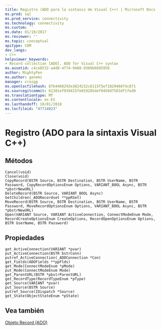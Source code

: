```yaml
---
title: Registro (ADO para la sintaxis de Visual C++) | Microsoft Docs
ms.prod: sql
ms.prod_service: connectivity
ms.technology: connectivity
ms.custom: ''
ms.date: 01/19/2017
ms.reviewer: ''
ms.topic: conceptual
apitype: COM
dev_langs:
- C++
helpviewer_keywords:
- Record collection [ADO], ADO for Visual C++ syntax
ms.assetid: c4ce8532-a4d8-4f74-9488-9389b6695958
author: MightyPen
ms.author: genemi
manager: craigg
ms.openlocfilehash: 87b4460293e3824232c6115f5ef1829466f4c871
ms.sourcegitcommit: 61381ef939415fe019285def9450d7583df1fed0
ms.translationtype: MT
ms.contentlocale: es-ES
ms.lasthandoff: 10/01/2018
ms.locfileid: "47714023"
---
```

# <a name="record-ado-for-visual-c-syntax"></a>Registro (ADO para la sintaxis Visual C++)
## <a name="methods"></a>Métodos  
  
```  
Cancel(void)  
Close(void)  
CopyRecord(BSTR Source, BSTR Destination, BSTR UserName, BSTR Password, CopyRecordOptionsEnum Options, VARIANT_BOOL Async, BSTR *pbstrNewURL)  
DeleteRecord(BSTR Source, VARIANT_BOOL Async)  
GetChildren(_ADORecordset **ppRSet)  
MoveRecord(BSTR Source, BSTR Destination, BSTR UserName, BSTR Password, MoveRecordOptionsEnum Options, VARIANT_BOOL Async, BSTR *pbstrNewURL)  
Open(VARIANT Source, VARIANT ActiveConnection, ConnectModeEnum Mode, RecordCreateOptionsEnum CreateOptions, RecordOpenOptionsEnum Options, BSTR UserName, BSTR Password)  
```  
  
## <a name="properties"></a>Propiedades  
  
```  
get_ActiveConnection(VARIANT *pvar)  
put_ActiveConnection(BSTR bstrConn)  
putref_ActiveConnection(_ADOConnection *Con)  
get_Fields(ADOFields **ppFlds)  
get_Mode(ConnectModeEnum *pMode)  
put_Mode(ConnectModeEnum Mode)  
get_ParentURL(BSTR *pbstrParentURL)  
get_RecordType(RecordTypeEnum *pType)  
get_Source(VARIANT *pvar)  
put_Source(BSTR Source)  
putref_Source(IDispatch *Source)  
get_State(ObjectStateEnum *pState)  
```  
  
## <a name="see-also"></a>Vea también  
 [Objeto Record (ADO)](../../../ado/reference/ado-api/record-object-ado.md)
